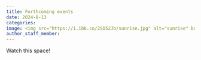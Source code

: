 ```yaml
---
title: Forthcoming events
date: 2024-8-13
categories:
image: <img src="https://i.ibb.co/2SD52Jb/sunrise.jpg" alt="sunrise" border="0">
author_staff_member:
---
```


Watch this space!